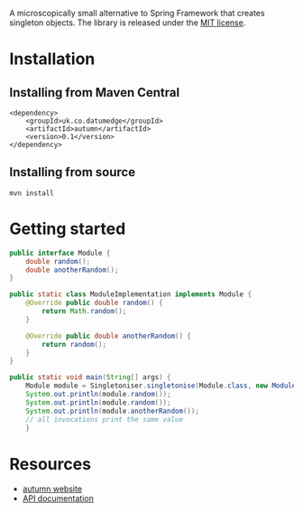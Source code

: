 A microscopically small alternative to Spring Framework that creates singleton objects.
The library is released under the [MIT license](http://www.opensource.org/licenses/mit-license.php).

Installation
============

Installing from Maven Central
-----------------------------
    <dependency>
    	<groupId>uk.co.datumedge</groupId>
    	<artifactId>autumn</artifactId>
    	<version>0.1</version>
    </dependency>


Installing from source
-----------------------------
    mvn install

Getting started
===============

```java
public interface Module {
	double random();
	double anotherRandom();
}

public static class ModuleImplementation implements Module {
	@Override public double random() {
		return Math.random();
	}

	@Override public double anotherRandom() {
		return random();
	}
}

public static void main(String[] args) {
	Module module = Singletoniser.singletonise(Module.class, new ModuleImplementation());
	System.out.println(module.random());
	System.out.println(module.random());
	System.out.println(module.anotherRandom());
	// all invocations print the same value
	}
```
    
Resources
=========
 * [autumn website](http://datumedge.co.uk/autumn/)
 * [API documentation](http://datumedge.co.uk/autumn/apidocs/index.html)